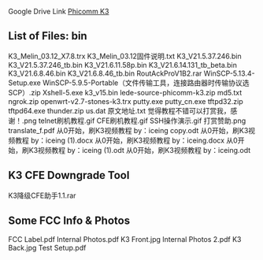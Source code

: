Google Drive Link
[Phicomm K3](https://drive.google.com/file/d/1Ne0cfeJaO40-oQRr71ObIBD7xsGqn1Fn)

List of Files:
bin
------------------------------------------------------------------------------------------------------------------------
K3_Melin_03.12_X7.8.trx
K3_Melin_03.12固件说明.txt
K3_V21.5.37.246.bin
K3_V21.5.37.246_tb.bin
K3_V21.6.11.58p.bin
K3_V21.6.14.131_tb_beta.bin
K3_V21.6.8.46.bin
K3_V21.6.8.46_tb.bin
RoutAckProV1B2.rar
WinSCP-5.13.4-Setup.exe
WinSCP-5.9.5-Portable（文件传输工具，连接路由器时传输协议选SCP）.zip
Xshell-5.exe
k3_v15.bin
lede-source-phicomm-k3.zip
md5.txt
ngrok.zip
openwrt-v2.7-stones-k3.trx
putty.exe
putty_cn.exe
tftpd32.zip
tftpd64.exe
thunder.zip
us.dat
原文地址.txt
觉得教程不错可以打赏我，感谢！.png
telnet刷机教程.gif
CFE刷机教程.gif
SSH操作演示.gif
打赏赞助.png
translate_f.pdf
从0开始，刷K3视频教程 by：iceing copy.odt
从0开始，刷K3视频教程 by：iceing (1).docx
从0开始，刷K3视频教程 by：iceing.docx
从0开始，刷K3视频教程 by：iceing (1).odt
从0开始，刷K3视频教程 by：iceing.odt

K3 CFE Downgrade Tool
------------------------------------------------------------------------------------------------------------------------
K3降级CFE助手1.1.rar

Some FCC Info & Photos
------------------------------------------------------------------------------------------------------------------------
FCC Label.pdf
Internal Photos.pdf
K3 Front.jpg
Internal Photos 2.pdf
K3 Back.jpg
Test Setup.pdf
